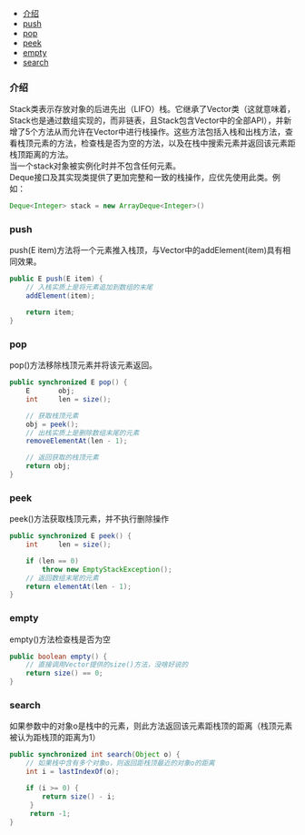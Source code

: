 * [介绍](#介绍)
* [push](#push)
* [pop](#pop)
* [peek](#peek)
* [empty](#empty)
* [search](#search)

### 介绍
Stack类表示存放对象的后进先出（LIFO）栈。它继承了Vector类（这就意味着，Stack也是通过数组实现的，而非链表，且Stack包含Vector中的全部API），并新增了5个方法从而允许在Vector中进行栈操作。这些方法包括入栈和出栈方法，查看栈顶元素的方法，检查栈是否为空的方法，以及在栈中搜索元素并返回该元素距栈顶距离的方法。  
当一个stack对象被实例化时并不包含任何元素。  
Deque接口及其实现类提供了更加完整和一致的栈操作，应优先使用此类。例如：
```java
Deque<Integer> stack = new ArrayDeque<Integer>()
```

### push
push(E item)方法将一个元素推入栈顶，与Vector中的addElement(item)具有相同效果。
```java
public E push(E item) {
    // 入栈实质上是将元素追加到数组的末尾
    addElement(item);

    return item;
}
```

### pop
pop()方法移除栈顶元素并将该元素返回。
```java
public synchronized E pop() {
    E       obj;
    int     len = size();

    // 获取栈顶元素
    obj = peek();
    // 出栈实质上是删除数组末尾的元素
    removeElementAt(len - 1);

    // 返回获取的栈顶元素
    return obj;
}
```

### peek
peek()方法获取栈顶元素，并不执行删除操作
```java
public synchronized E peek() {
    int     len = size();

    if (len == 0)
        throw new EmptyStackException();
    // 返回数组末尾的元素
    return elementAt(len - 1);
}
```

### empty
empty()方法检查栈是否为空
```java
public boolean empty() {
    // 直接调用Vector提供的size()方法，没啥好说的
    return size() == 0;
}
```

### search
如果参数中的对象o是栈中的元素，则此方法返回该元素距栈顶的距离（栈顶元素被认为距栈顶的距离为1）
```java
public synchronized int search(Object o) {
    // 如果栈中含有多个对象o，则返回距栈顶最近的对象o的距离
    int i = lastIndexOf(o);

    if (i >= 0) {
        return size() - i;
     }
     return -1;
}
```